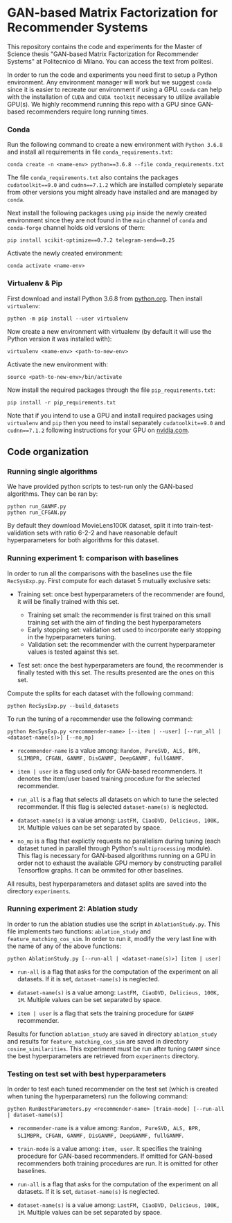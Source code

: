 # GAN-based Matrix Factorization for Recommender Systems
This repository contains the code and experiments for the Master of Science thesis "GAN-based Matrix Factorization for Recommender Systems" at Politecnico di Milano. You can access the text from politesi.

In order to run the code and experiments you need first to setup a Python environment. Any environment manager will work but we suggest `conda` since it is easier to recreate our environment if using a GPU. `conda` can help with the installation of `CUDA` and `CUDA toolkit` necessary to utilize available GPU(s). We highly recommend running this repo with a GPU since GAN-based recommenders require long running times.

### Conda
Run the following command to create a new environment with `Python 3.6.8` and install all requirements in file `conda_requirements.txt`:

```shell
conda create -n <name-env> python==3.6.8 --file conda_requirements.txt
```

The file `conda_requirements.txt` also contains the packages `cudatoolkit==9.0` and `cudnn==7.1.2` which are installed completely separate from other versions you might already have installed and are managed by `conda`.

Next install the following packages using `pip` inside the newly created environment since they are not found in the `main` channel of `conda` and `conda-forge` channel holds old versions of them:

```shell
pip install scikit-optimize==0.7.2 telegram-send==0.25
```

Activate the newly created environment:

```shell
conda activate <name-env>
```

### Virtualenv &  Pip
First download and install Python 3.6.8 from [python.org](python.org). Then install `virtualenv`:

```shell
python -m pip install --user virtualenv
```

Now create a new environment with virtualenv (by default it will use the Python version it was installed with):

```shell
virtualenv <name-env> <path-to-new-env>
```

Activate the new environment with:

```shell
source <path-to-new-env>/bin/activate
```

Now install the required packages through the file `pip_requirements.txt`:

```shell
pip install -r pip_requirements.txt
```

Note that if you intend to use a GPU and install required packages using `virtualenv` and `pip` then you need to install separately `cudatoolkit==9.0` and `cudnn==7.1.2` following instructions for your GPU on [nvidia.com](nvidia.com).

## Code organization

### Running single algorithms
We have provided python scripts to test-run only the GAN-based algorithms. They can be ran by:
```shell
python run_GANMF.py
python run_CFGAN.py
```

By default they download MovieLens100K dataset, split it into train-test-validation sets with ratio 6-2-2 and have reasonable default hyperparameters for both algorithms for this dataset.

### Running experiment 1: comparison with baselines
In order to run all the comparisons with the baselines use the file `RecSysExp.py`. First compute for each dataset 5 mutually exclusive sets:

* Training set: once best hyperparameters of the recommender are found, it will be finally trained with this set.

  * Training set small: the recommender is first trained on this small training set with the aim of finding the best hyperparameters
  * Early stopping set: validation set used to incorporate early stopping in the hyperparameters tuning.
  * Validation set: the recommender with the current hyperparameter values is tested against this set.
* Test set: once the best hyperparameters are found, the recommender is finally tested with this set. The results presented are the ones on this set.

Compute the splits for each dataset with the following command:

```shell
python RecSysExp.py --build_datasets
```

To run the tuning of a recommender use the following command:

```shell
python RecSysExp.py <recommender-name> [--item | --user] [--run_all | <dataset-name(s)>] [--no_mp]
```

* `recommender-name` is a value among: `Random, PureSVD, ALS, BPR, SLIMBPR, CFGAN, GANMF, DisGANMF, DeepGANMF, fullGANMF`.

* `item | user` is a flag used only for GAN-based recommenders. It denotes the item/user based training procedure for the selected recommender.

* `run_all` is a flag that selects all datasets on which to tune the selected recommender. If this flag is selected `dataset-name(s)` is neglected.

* `dataset-name(s)` is a value among: `LastFM, CiaoDVD, Delicious, 100K, 1M`. Multiple values can be set separated by space.

* `no_mp` is a flag that explictly requests no parallelism during tuning (each dataset tuned in parallel through Python's `multiprocessing` module). This flag is necessary for GAN-based algorithms running on a GPU in order not to exhaust the available GPU memory by constructing parallel Tensorflow graphs. It can be ommited for other baselines.

All results, best hyperparameters and dataset splits are saved into the directory `experiments`.


### Running experiment 2: Ablation study
In order to run the ablation studies use the script in `AblationStudy.py`. This file implements two functions: `ablation_study` and `feature_matching_cos_sim`. In order to run it, modify the very last line with the name of any of the above functions:

```shell
python AblationStudy.py [--run-all | <dataset-name(s)>] [item | user]
```

* `run-all` is a flag that asks for the computation of the experiment on all datasets. If it is set, `dataset-name(s)` is neglected.

* `dataset-name(s)` is a value among: `LastFM, CiaoDVD, Delicious, 100K, 1M`. Multiple values can be set separated by space.

* `item | user` is a flag that sets the training procedure for `GANMF` recommender.

Results for function `ablation_study` are saved in directory `ablation_study` and results for `feature_matching_cos_sim` are saved in directory `cosine_similarities`. This experiment must be run after tuning `GANMF` since the best hyperparameters are retrieved from `experiments` directory.


### Testing on test set with best hyperparameters
In order to test each tuned recommender on the test set (which is created when tuning the hyperparameters) run the following command:

```shell
python RunBestParameters.py <recommender-name> [train-mode] [--run-all | dataset-name(s)]
```

* `recommender-name` is a value among: `Random, PureSVD, ALS, BPR, SLIMBPR, CFGAN, GANMF, DisGANMF, DeepGANMF, fullGANMF`.

* `train-mode` is a value among: `item, user`. It specifies the training procedure for GAN-based recommenders. If omitted for GAN-based recommenders both training procedures are run. It is omitted for other baselines.

* `run-all` is a flag that asks for the computation of the experiment on all datasets. If it is set, `dataset-name(s)` is neglected.

* `dataset-name(s)` is a value among: `LastFM, CiaoDVD, Delicious, 100K, 1M`. Multiple values can be set separated by space.

